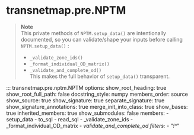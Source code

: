 # transnetmap.pre.NPTM

> **Note**  
> This private methods of `NPTM.setup_data()` are intentionally documented, 
>so you can validate/shape your inputs before calling `NPTM.setup_data()` :  
> - `_validate_zone_ids()`  
> - `_format_individual_OD_matrix()`  
> - `_validate_and_complete_od()`  
> This makes the full behavior of `setup_data()` transparent.

::: transnetmap.pre.nptm.NPTM
    options:
      show_root_heading: true
      show_root_full_path: false
      docstring_style: numpy
      members_order: source
      show_source: true
      show_signature: true
      separate_signature: true
      show_signature_annotations: true
      merge_init_into_class: true
      show_bases: true
      inherited_members: true
      show_submodules: false
      members:
        - setup_data
        - to_sql
        - read_sql
        - _validate_zone_ids
        - _format_individual_OD_matrix
        - _validate_and_complete_od
      filters:
        - "!^_"
